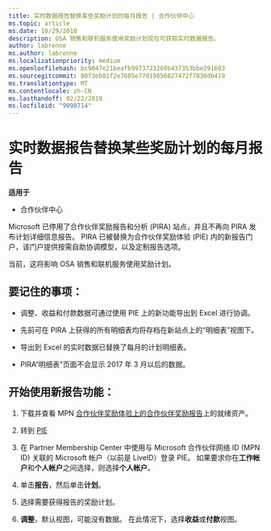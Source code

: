 ```yaml
---
title: 实时数据报告替换某些奖励计划的每月报告 | 合作伙伴中心
ms.topic: article
ms.date: 10/29/2018
description: OSA 销售和联机服务使用奖励计划现在可获取实时数据报告。
author: labrenne
ms.author: labrenne
ms.localizationpriority: medium
ms.openlocfilehash: bc9047e21beafb9973723260b437353bbe291603
ms.sourcegitcommit: 80f3eb81f2e7605e77d19856827472f7830db419
ms.translationtype: MT
ms.contentlocale: zh-CN
ms.lasthandoff: 02/22/2019
ms.locfileid: "9098714"
---
```

# <a name="live-data-reporting-replaces-monthly-reporting-for-some-incentives-programs"></a>实时数据报告替换某些奖励计划的每月报告

**适用于**

-  合作伙伴中心

Microsoft 已停用了合作伙伴奖励报告和分析 (PIRA) 站点，并且不再向 PIRA 发布计划详细信息报告。 PIRA 已被替换为合作伙伴奖励体验 (PIE) 内的新报告门户，该门户提供按需自助协调模型，以及定制报告选项。 

当前，这将影响 OSA 销售和联机服务使用奖励计划。

## <a name="things-to-remember"></a>要记住的事项： 

- 调整、收益和付款数据可通过使用 PIE 上的新功能导出到 Excel 进行协调。

- 先前可在 PIRA 上获得的所有明细表均将存档在新站点上的“明细表”视图下。 

- 导出到 Excel 的实时数据已替换了每月的计划明细表。

- PIRA“明细表”页面不会显示 2017 年 3 月以后的数据。
 
## <a name="start-using-the-new-reporting-functionality"></a>开始使用新报告功能： 

1. 下载并查看 MPN [合作伙伴奖励体验上的合作伙伴奖励报告](https://aka.ms/osareadiness )上的就绪资产。

2. 转到 [PIE](https://partnerincentives.microsoft.com/)

3. 在 Partner Membership Center 中使用与 Microsoft 合作伙伴网络 ID (MPN ID) 关联的 Microsoft 帐户（以前是 LiveID）登录 PIE。 如果要求你在**工作帐户**和**个人帐户**之间选择，则选择**个人帐户**。

4. 单击**报告**，然后单击**计划**。 

5. 选择需要获得报告的奖励计划。 

6. **调整**，默认视图，可能没有数据。  在此情况下，选择**收益**或**付款**视图。


 

 



